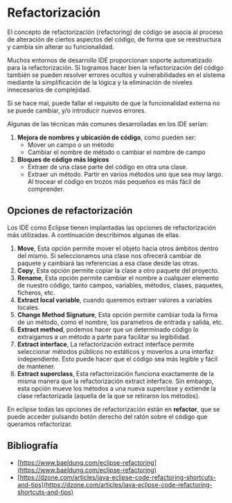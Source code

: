 # Refactorización

El concepto de refactorización (refactoring) de código se asocia al proceso de alteración de ciertos aspectos del código, de forma que se reestructura y cambia sin alterar su funcionalidad.

Muchos entornos de desarrollo IDE proporcionan soporte automatizado para la refactorización. Si logramos hacer bien la refactorización del código también se pueden resolver errores ocultos y vulnerabilidades en el sistema mediante la simplificación de la lógica y la eliminación de niveles innecesarios de complejidad.

Si se hace mal, puede fallar el requisito de que la funcionalidad externa no se puede cambiar, y/o introducir nuevos errores.

Algunas de las técnicas más comunes desarrolladas en los IDE serían:

1. <b>Mejora de nombres y ubicación de código</b>, como pueden ser:
    - Mover un campo o un método
    - Cambiar el nombre de método o cambiar el nombre de campo
2. <b>Bloques de código más lógicos</b>
    - Extraer de una clase parte del código en otra una clase.
    - Extraer un método. Partir en varios métodos uno que sea muy largo. Al trocear el código en trozos más pequeños es más fácil de comprender.

## Opciones de refactorización

Los IDE como Eclipse tienen implantadas las opciones de refactorización más utilizadas. A continuación describimos algunas de ellas. 

1. <b>Move</b>, Esta opción permite mover el objeto hacia otros ámbitos dentro del mismo. Si seleccionamos una clase nos ofrecerá cambiar de paquete y cambiará las referencias a esa clase desde las otras.
2. <b>Copy</b>, Esta opción permite copiar la clase a otro paquete del proyecto.
3. <b>Rename</b>, Esta opción permite cambiar el nombre a cualquier elemento de nuestro código, tanto campos, variables, métodos, clases, paquetes, ficheros, etc.
4. <b>Extract local variable</b>, cuando queremos extraer valores a variables locales.
5. <b>Change Method Signature</b>, Esta opción permite cambiar toda la firma de un método, como el nombre, los parametros de entrada y salida, etc.
6. <b>Extract method</b>, podemos hacer que un determinado código lo extraigamos a un método a parte para facilitar su legibilidad.
7. <b>Extract interface</b>, La refactorización extract interface permite seleccionar métodos públicos no estáticos y moverlos a una interfaz independiente. Esto puede hacer que el código sea más legible y fácil de mantener.
8. <b>Extract superclass</b>, Esta refactorización funciona exactamente de la misma manera que la refactorización extract interface. Sin embargo, esta opción mueve los métodos a una nueva superclase y extiende la clase refactorizada (aquella de la que se retiraron los métodos).

En eclipse todas las opciones de refactorización están en <b>refactor</b>, que se puede acceder pulsando botón derecho del ratón sobre el código que queramos refactorizar.

## Bibliografía

- [https://www.baeldung.com/eclipse-refactoring](https://www.baeldung.com/eclipse-refactoring)
- [https://dzone.com/articles/java-eclipse-code-refactoring-shortcuts-and-tips](https://dzone.com/articles/java-eclipse-code-refactoring-shortcuts-and-tips)
